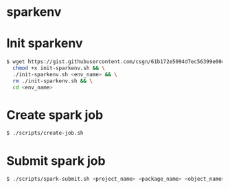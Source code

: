 # sparkenv

# Init sparkenv
```bash
$ wget https://gist.githubusercontent.com/csgn/61b172e5094d7ec56399e004a2181ec0/raw/6cf10cebf0fd436818b6bcacf5b3e8338d98cf77/init-sparkenv.sh && \
  chmod +x init-sparkenv.sh && \
  ./init-sparkenv.sh <env_name> && \
  rm ./init-sparkenv.sh && \
  cd <env_name>
```

# Create spark job
```bash
$ ./scripts/create-job.sh
```

# Submit spark job
```bash
$ ./scripts/spark-submit.sh <project_name> <package_name> <object_name>
```
